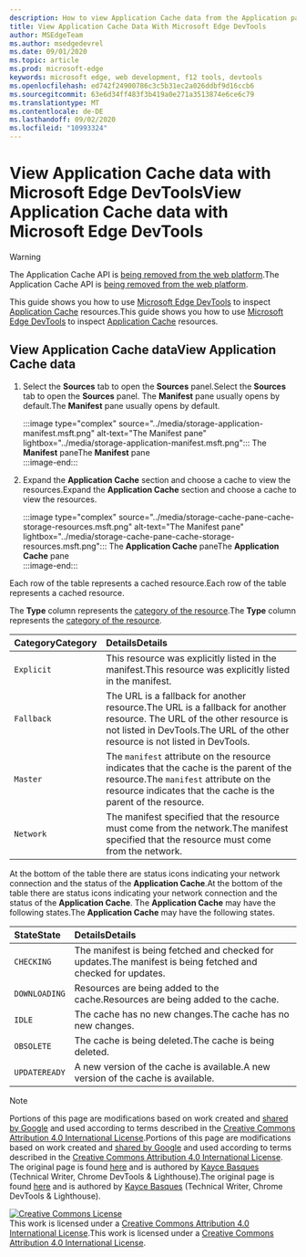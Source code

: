 ```yaml
---
description: How to view Application Cache data from the Application panel of Microsoft Edge DevTools.
title: View Application Cache Data With Microsoft Edge DevTools
author: MSEdgeTeam
ms.author: msedgedevrel
ms.date: 09/01/2020
ms.topic: article
ms.prod: microsoft-edge
keywords: microsoft edge, web development, f12 tools, devtools
ms.openlocfilehash: ed742f24900786c3c5b31ec2a026ddbf9d16ccb6
ms.sourcegitcommit: 63e6d34ff483f3b419a0e271a3513874e6ce6c79
ms.translationtype: MT
ms.contentlocale: de-DE
ms.lasthandoff: 09/02/2020
ms.locfileid: "10993324"
---
```

<!-- Copyright Kayce Basques 

   Licensed under the Apache License, Version 2.0 (the "License");
   you may not use this file except in compliance with the License.
   You may obtain a copy of the License at

       https://www.apache.org/licenses/LICENSE-2.0

   Unless required by applicable law or agreed to in writing, software
   distributed under the License is distributed on an "AS IS" BASIS,
   WITHOUT WARRANTIES OR CONDITIONS OF ANY KIND, either express or implied.
   See the License for the specific language governing permissions and
   limitations under the License.  -->  

# <span data-ttu-id="8c3f2-104">View Application Cache data with Microsoft Edge DevTools</span><span class="sxs-lookup"><span data-stu-id="8c3f2-104">View Application Cache data with Microsoft Edge DevTools</span></span>  

> [!WARNING]
> <span data-ttu-id="8c3f2-105">The Application Cache API is [being removed from the web platform][HTMLStandardOfflineWebApplications].</span><span class="sxs-lookup"><span data-stu-id="8c3f2-105">The Application Cache API is [being removed from the web platform][HTMLStandardOfflineWebApplications].</span></span>  

<span data-ttu-id="8c3f2-106">This guide shows you how to use [Microsoft Edge DevTools][MicrosoftEdgeDevTools] to inspect [Application Cache][MDNWebAPIsWindowApplicationCache] resources.</span><span class="sxs-lookup"><span data-stu-id="8c3f2-106">This guide shows you how to use [Microsoft Edge DevTools][MicrosoftEdgeDevTools] to inspect [Application Cache][MDNWebAPIsWindowApplicationCache] resources.</span></span>  

## <span data-ttu-id="8c3f2-107">View Application Cache data</span><span class="sxs-lookup"><span data-stu-id="8c3f2-107">View Application Cache data</span></span>  

1.  <span data-ttu-id="8c3f2-108">Select the **Sources** tab to open the **Sources** panel.</span><span class="sxs-lookup"><span data-stu-id="8c3f2-108">Select the **Sources** tab to open the **Sources** panel.</span></span>  <span data-ttu-id="8c3f2-109">The **Manifest** pane usually opens by default.</span><span class="sxs-lookup"><span data-stu-id="8c3f2-109">The **Manifest** pane usually opens by default.</span></span>  
    
    :::image type="complex" source="../media/storage-application-manifest.msft.png" alt-text="The Manifest pane" lightbox="../media/storage-application-manifest.msft.png":::
       <span data-ttu-id="8c3f2-111">The **Manifest** pane</span><span class="sxs-lookup"><span data-stu-id="8c3f2-111">The **Manifest** pane</span></span>  
    :::image-end:::  

1.  <span data-ttu-id="8c3f2-112">Expand the **Application Cache** section and choose a cache to view the resources.</span><span class="sxs-lookup"><span data-stu-id="8c3f2-112">Expand the **Application Cache** section and choose a cache to view the resources.</span></span>  
    
    :::image type="complex" source="../media/storage-cache-pane-cache-storage-resources.msft.png" alt-text="The Manifest pane" lightbox="../media/storage-cache-pane-cache-storage-resources.msft.png":::
       <span data-ttu-id="8c3f2-114">The **Application Cache** pane</span><span class="sxs-lookup"><span data-stu-id="8c3f2-114">The **Application Cache** pane</span></span>  
    :::image-end:::  

<span data-ttu-id="8c3f2-115">Each row of the table represents a cached resource.</span><span class="sxs-lookup"><span data-stu-id="8c3f2-115">Each row of the table represents a cached resource.</span></span>  

<span data-ttu-id="8c3f2-116">The **Type** column represents the [category of the resource][MDNHTMLResourcesInAnApplicationCache].</span><span class="sxs-lookup"><span data-stu-id="8c3f2-116">The **Type** column represents the [category of the resource][MDNHTMLResourcesInAnApplicationCache].</span></span>  

| <span data-ttu-id="8c3f2-117">Category</span><span class="sxs-lookup"><span data-stu-id="8c3f2-117">Category</span></span> | <span data-ttu-id="8c3f2-118">Details</span><span class="sxs-lookup"><span data-stu-id="8c3f2-118">Details</span></span> |  
|:--- |:--- |  
| `Explicit` | <span data-ttu-id="8c3f2-119">This resource was explicitly listed in the manifest.</span><span class="sxs-lookup"><span data-stu-id="8c3f2-119">This resource was explicitly listed in the manifest.</span></span> |  
| `Fallback` | <span data-ttu-id="8c3f2-120">The URL is a fallback for another resource.</span><span class="sxs-lookup"><span data-stu-id="8c3f2-120">The URL is a fallback for another resource.</span></span>  <span data-ttu-id="8c3f2-121">The URL of the other resource is not listed in DevTools.</span><span class="sxs-lookup"><span data-stu-id="8c3f2-121">The URL of the other resource is not listed in DevTools.</span></span> |  
| `Master` | <span data-ttu-id="8c3f2-122">The `manifest` attribute on the resource indicates that the cache is the parent of the resource.</span><span class="sxs-lookup"><span data-stu-id="8c3f2-122">The `manifest` attribute on the resource indicates that the cache is the parent of the resource.</span></span> |  
| `Network` | <span data-ttu-id="8c3f2-123">The manifest specified that the resource must come from the network.</span><span class="sxs-lookup"><span data-stu-id="8c3f2-123">The manifest specified that the resource must come from the network.</span></span> |  

<!--todo:  replace "Master" phrasing if possible.  -->  

<span data-ttu-id="8c3f2-124">At the bottom of the table there are status icons indicating your network connection and the status of the **Application Cache**.</span><span class="sxs-lookup"><span data-stu-id="8c3f2-124">At the bottom of the table there are status icons indicating your network connection and the status of the **Application Cache**.</span></span>  <span data-ttu-id="8c3f2-125">The **Application Cache** may have the following states.</span><span class="sxs-lookup"><span data-stu-id="8c3f2-125">The **Application Cache** may have the following states.</span></span>  

| <span data-ttu-id="8c3f2-126">State</span><span class="sxs-lookup"><span data-stu-id="8c3f2-126">State</span></span> | <span data-ttu-id="8c3f2-127">Details</span><span class="sxs-lookup"><span data-stu-id="8c3f2-127">Details</span></span> |  
|:--- |:--- |  
| `CHECKING` | <span data-ttu-id="8c3f2-128">The manifest is being fetched and checked for updates.</span><span class="sxs-lookup"><span data-stu-id="8c3f2-128">The manifest is being fetched and checked for updates.</span></span> |  
| `DOWNLOADING` | <span data-ttu-id="8c3f2-129">Resources are being added to the cache.</span><span class="sxs-lookup"><span data-stu-id="8c3f2-129">Resources are being added to the cache.</span></span> |  
| `IDLE` | <span data-ttu-id="8c3f2-130">The cache has no new changes.</span><span class="sxs-lookup"><span data-stu-id="8c3f2-130">The cache has no new changes.</span></span> |  
| `OBSOLETE` | <span data-ttu-id="8c3f2-131">The cache is being deleted.</span><span class="sxs-lookup"><span data-stu-id="8c3f2-131">The cache is being deleted.</span></span> |  
| `UPDATEREADY` |  <span data-ttu-id="8c3f2-132">A new version of the cache is available.</span><span class="sxs-lookup"><span data-stu-id="8c3f2-132">A new version of the cache is available.</span></span> |  

<!-- links -->  

[MicrosoftEdgeDevTools]: ../../devtools-guide-chromium.md "Microsoft Edge (Chromium) Developer Tools | Microsoft Docs"  

[HTMLStandardOfflineWebApplications]: https://html.spec.whatwg.org/multipage/offline.html#offline "Offline Web applications - HTML Standard"  

[MDNHTMLResourcesInAnApplicationCache]: https://developer.mozilla.org/docs/Web/HTML/Using_the_application_cache#Resources_in_an_application_cache "Resources in an application cache | MDN"  
[MDNWebAPIsWindowApplicationCache]: https://developer.mozilla.org/docs/Web/API/Window/applicationCache "Window.applicationCache - Web APIs | MDN"  

> [!NOTE]
> <span data-ttu-id="8c3f2-137">Portions of this page are modifications based on work created and [shared by Google][GoogleSitePolicies] and used according to terms described in the [Creative Commons Attribution 4.0 International License][CCA4IL].</span><span class="sxs-lookup"><span data-stu-id="8c3f2-137">Portions of this page are modifications based on work created and [shared by Google][GoogleSitePolicies] and used according to terms described in the [Creative Commons Attribution 4.0 International License][CCA4IL].</span></span>  
> <span data-ttu-id="8c3f2-138">The original page is found [here](https://developers.google.com/web/tools/chrome-devtools/storage/applicationcache) and is authored by [Kayce Basques][KayceBasques] \(Technical Writer, Chrome DevTools \& Lighthouse\).</span><span class="sxs-lookup"><span data-stu-id="8c3f2-138">The original page is found [here](https://developers.google.com/web/tools/chrome-devtools/storage/applicationcache) and is authored by [Kayce Basques][KayceBasques] \(Technical Writer, Chrome DevTools \& Lighthouse\).</span></span>  

[![Creative Commons License][CCby4Image]][CCA4IL]  
<span data-ttu-id="8c3f2-140">This work is licensed under a [Creative Commons Attribution 4.0 International License][CCA4IL].</span><span class="sxs-lookup"><span data-stu-id="8c3f2-140">This work is licensed under a [Creative Commons Attribution 4.0 International License][CCA4IL].</span></span>  

[CCA4IL]: https://creativecommons.org/licenses/by/4.0  
[CCby4Image]: https://i.creativecommons.org/l/by/4.0/88x31.png  
[GoogleSitePolicies]: https://developers.google.com/terms/site-policies  
[KayceBasques]: https://developers.google.com/web/resources/contributors/kaycebasques  
